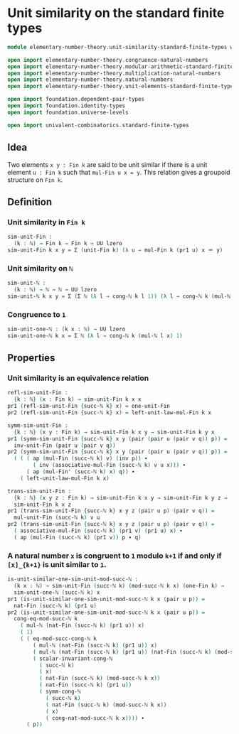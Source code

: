 #  Unit similarity on the standard finite types

```agda
module elementary-number-theory.unit-similarity-standard-finite-types where

open import elementary-number-theory.congruence-natural-numbers
open import elementary-number-theory.modular-arithmetic-standard-finite-types
open import elementary-number-theory.multiplication-natural-numbers
open import elementary-number-theory.natural-numbers
open import elementary-number-theory.unit-elements-standard-finite-types

open import foundation.dependent-pair-types
open import foundation.identity-types
open import foundation.universe-levels

open import univalent-combinatorics.standard-finite-types
```

## Idea

Two elements `x y : Fin k` are said to be unit similar if there is a unit element `u : Fin k` such that `mul-Fin u x = y`. This relation gives a groupoid structure on `Fin k`.

## Definition

### Unit similarity in `Fin k`

```agda
sim-unit-Fin :
  (k : ℕ) → Fin k → Fin k → UU lzero
sim-unit-Fin k x y = Σ (unit-Fin k) (λ u → mul-Fin k (pr1 u) x ＝ y)
```

### Unit similarity on `ℕ`

```agda
sim-unit-ℕ :
  (k : ℕ) → ℕ → ℕ → UU lzero
sim-unit-ℕ k x y = Σ (Σ ℕ (λ l → cong-ℕ k l 1)) (λ l → cong-ℕ k (mul-ℕ (pr1 l) x) y)
```

### Congruence to `1`

```agda
sim-unit-one-ℕ : (k x : ℕ) → UU lzero
sim-unit-one-ℕ k x = Σ ℕ (λ l → cong-ℕ k (mul-ℕ l x) 1)
```

## Properties

### Unit similarity is an equivalence relation

```agda
refl-sim-unit-Fin :
  {k : ℕ} (x : Fin k) → sim-unit-Fin k x x
pr1 (refl-sim-unit-Fin {succ-ℕ k} x) = one-unit-Fin
pr2 (refl-sim-unit-Fin {succ-ℕ k} x) = left-unit-law-mul-Fin k x

symm-sim-unit-Fin :
  {k : ℕ} (x y : Fin k) → sim-unit-Fin k x y → sim-unit-Fin k y x
pr1 (symm-sim-unit-Fin {succ-ℕ k} x y (pair (pair u (pair v q)) p)) =
  inv-unit-Fin (pair u (pair v q))
pr2 (symm-sim-unit-Fin {succ-ℕ k} x y (pair (pair u (pair v q)) p)) =
  ( ( ( ap (mul-Fin (succ-ℕ k) v) (inv p)) ∙
        ( inv (associative-mul-Fin (succ-ℕ k) v u x))) ∙
      ( ap (mul-Fin' (succ-ℕ k) x) q)) ∙
    ( left-unit-law-mul-Fin k x)

trans-sim-unit-Fin :
  {k : ℕ} (x y z : Fin k) → sim-unit-Fin k x y → sim-unit-Fin k y z →
  sim-unit-Fin k x z
pr1 (trans-sim-unit-Fin {succ-ℕ k} x y z (pair u p) (pair v q)) =
  mul-unit-Fin (succ-ℕ k) v u
pr2 (trans-sim-unit-Fin {succ-ℕ k} x y z (pair u p) (pair v q)) =
  ( associative-mul-Fin (succ-ℕ k) (pr1 v) (pr1 u) x) ∙
  ( ap (mul-Fin (succ-ℕ k) (pr1 v)) p ∙ q)
```

### A natural number `x` is congruent to `1` modulo `k+1` if and only if `[x]_{k+1}` is unit similar to `1`.

```agda
is-unit-similar-one-sim-unit-mod-succ-ℕ :
  (k x : ℕ) → sim-unit-Fin (succ-ℕ k) (mod-succ-ℕ k x) (one-Fin k) →
  sim-unit-one-ℕ (succ-ℕ k) x
pr1 (is-unit-similar-one-sim-unit-mod-succ-ℕ k x (pair u p)) =
  nat-Fin (succ-ℕ k) (pr1 u)
pr2 (is-unit-similar-one-sim-unit-mod-succ-ℕ k x (pair u p)) =
  cong-eq-mod-succ-ℕ k
    ( mul-ℕ (nat-Fin (succ-ℕ k) (pr1 u)) x)
    ( 1)
    ( ( eq-mod-succ-cong-ℕ k
        ( mul-ℕ (nat-Fin (succ-ℕ k) (pr1 u)) x)
        ( mul-ℕ (nat-Fin (succ-ℕ k) (pr1 u)) (nat-Fin (succ-ℕ k) (mod-succ-ℕ k x)))
        ( scalar-invariant-cong-ℕ
          ( succ-ℕ k)
          ( x)
          ( nat-Fin (succ-ℕ k) (mod-succ-ℕ k x))
          ( nat-Fin (succ-ℕ k) (pr1 u))
          ( symm-cong-ℕ
            ( succ-ℕ k)
            ( nat-Fin (succ-ℕ k) (mod-succ-ℕ k x))
            ( x)
            ( cong-nat-mod-succ-ℕ k x)))) ∙
      ( p))
```

